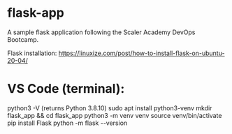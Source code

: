 # flask-app

A sample flask application following the Scaler Academy DevOps Bootcamp.

Flask installation:
https://linuxize.com/post/how-to-install-flask-on-ubuntu-20-04/

# VS Code (terminal):

python3 -V (returns Python 3.8.10)
sudo apt install python3-venv
mkdir flask_app && cd flask_app
python3 -m venv venv
source venv/bin/activate
pip install Flask
python -m flask --version
